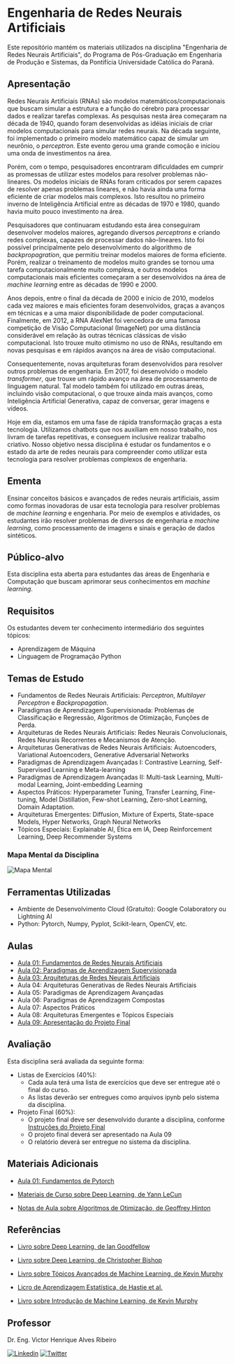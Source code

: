 # Engenharia de Redes Neurais Artificiais

Este repositório mantém os materiais utilizados na disciplina "Engenharia de Redes Neurais Artificiais", do Programa de Pós-Graduação em Engenharia de Produção e Sistemas, da Pontifícia Universidade Católica do Paraná.

## Apresentação

Redes Neurais Artificiais (RNAs) são modelos matemáticos/computacionais que buscam simular a estrutura e a função do cérebro para processar dados e realizar tarefas complexas.
As pesquisas nesta área começaram na década de 1940, quando foram desenvolvidas as idéias iniciais de criar modelos computacionais para simular redes neurais.
Na década seguinte, foi implementado o primeiro modelo matemático capaz de simular um neurônio, o _perceptron_.
Este evento gerou uma grande comoção e iniciou uma onda de investimentos na área.

Porém, com o tempo, pesquisadores encontraram dificuldades em cumprir as promessas de utilizar estes modelos para resolver problemas não-lineares.
Os modelos iniciais de RNAs foram criticados por serem capazes de resolver apenas problemas lineares, e não havia ainda uma forma eficiente de criar modelos mais complexos.
Isto resultou no primeiro inverno de Inteligência Artificial entre as décadas de 1970 e 1980, quando havia muito pouco investimento na área.

Pesquisadores que continuaram estudando esta área conseguiram desenvolver modelos maiores, agregando diversos _perceptrons_ e criando redes complexas, capazes de processar dados não-lineares.
Isto foi possível principalmente pelo desenvolvimento do algorithmo de _backpropagration_, que permitiu treinar modelos maiores de forma eficiente.
Porém, realizar o treinamento de modelos muito grandes se tornou uma tarefa computacionalmente muito complexa, e outros modelos computacionais mais eficientes começaram a ser desenvolvidos na área de _machine learning_ entre as décadas de 1990 e 2000.

Anos depois, entre o final da década de 2000 e início de 2010, modelos cada vez maiores e mais eficientes foram desenvolvidos, graças a avanços em técnicas e a uma maior disponibilidade de poder computacional.
Finalmente, em 2012, a RNA AlexNet foi vencedora de uma famosa competição de Visão Computacional (ImageNet) por uma distância considerável em relação às outras técnicas clássicas de visão computacional.
Isto trouxe muito otimismo no uso de RNAs, resultando em novas pesquisas e em rápidos avanços na área de visão computacional.

Consequentemente, novas arquiteturas foram desenvolvidos para resolver outros problemas de engenharia.
Em 2017, foi desenvolvido o modelo _transformer_, que trouxe um rápido avanço na área de processamento de linguagem natural.
Tal modelo também foi utilizado em outras áreas, incluindo visão computacional, o que trouxe ainda mais avanços, como Inteligência Artificial Generativa, capaz de conversar, gerar imagens e vídeos.

Hoje em dia, estamos em uma fase de rápida transformação graças a esta tecnologia.
Utilizamos chatbots que nos auxiliam em nosso trabalho, nos livram de tarefas repetitivas, e conseguem inclusive realizar trabalho criativo.
Nosso objetivo nessa disciplina é estudar os fundamentos e o estado da arte de redes neurais para compreender como utilizar esta tecnologia para resolver problemas complexos de engenharia.

## Ementa

Ensinar conceitos básicos e avançados de redes neurais artificiais, assim como formas inovadoras de usar esta tecnologia para resolver problemas de _machine learning_ e engenharia.
Por meio de exemplos e atividades, os estudantes irão resolver problemas de diversos de engenharia e _machine learning_, como processamento de imagens e sinais e geração de dados sintéticos.

## Público-alvo

Esta disciplina esta aberta para estudantes das áreas de Engenharia e Computação que buscam aprimorar seus conhecimentos em _machine learning_.

## Requisitos

Os estudantes devem ter conhecimento intermediário dos seguintes tópicos:

- Aprendizagem de Máquina
- Linguagem de Programação Python

## Temas de Estudo

- Fundamentos de Redes Neurais Artificiais: _Perceptron_, _Multilayer Perceptron_ e _Backpropagation_.
- Paradigmas de Aprendizagem Supervisionada: Problemas de Classificação e Regressão, Algoritmos de Otimização, Funções de Perda. 
- Arquiteturas de Redes Neurais Artificiais: Redes Neurais Convolucionais, Redes Neurais Recorrentes e Mecanismos de Atenção.
- Arquiteturas Generativas de Redes Neurais Artificiais: Autoencoders, Variational Autoencoders, Generative Adversarial Networks
- Paradigmas de Aprendizagem Avançadas I: Contrastive Learning, Self-Supervised Learning e Meta-learning
- Paradigmas de Aprendizagem Avançadas II: Multi-task Learning, Multi-modal Learning, Joint-embedding Learning
- Aspectos Práticos: Hyperparameter Tuning, Transfer Learning, Fine-tuning, Model Distillation, Few-shot Learning, Zero-shot Learning, Domain Adaptation.
- Arquiteturas Emergentes: Diffusion, Mixture of Experts, State-space Models, Hyper Networks, Graph Neural Networks
- Tópicos Especiais: Explainable AI, Ética em IA, Deep Reinforcement Learning, Deep Recommender Systems

### Mapa Mental da Disciplina

![Mapa Mental](https://raw.githubusercontent.com/vhrique/anne2024/main/figures/mapa_mental.drawio.svg)

## Ferramentas Utilizadas

- Ambiente de Desenvolvimento Cloud (Gratuito): Google Colaboratory ou Lightning AI
- Python: Pytorch, Numpy, Pyplot, Scikit-learn, OpenCV, etc.

## Aulas

- [Aula 01: Fundamentos de Redes Neurais Artificiais](01_Fundamentos_de_Redes_Neurais_Artificiais.ipynb)
- [Aula 02: Paradigmas de Aprendizagem Supervisionada](02_Aprendizagem_Supervisionada.ipynb)
- [Aula 03: Arquiteturas de Redes Neurais Artificiais](03_Arquiteturas_Classicas.ipynb)
- Aula 04: Arquiteturas Generativas de Redes Neurais Artificiais
- Aula 05: Paradigmas de Aprendizagem Avançadas
- Aula 06: Paradigmas de Aprendizagem Compostas
- Aula 07: Aspectos Práticos
- Aula 08: Arquiteturas Emergentes e Tópicos Especiais
- [Aula 09: Apresentação do Projeto Final](09_Intrucoes_para_Projeto_Final.md)

## Avaliação

Esta disciplina será avaliada da seguinte forma:

- Listas de Exercícios (40%):
  - Cada aula terá uma lista de exercícios que deve ser entregue até o final do curso.
  - As listas deverão ser entregues como arquivos ipynb pelo sistema da disciplina.
- Projeto Final (60%):
  - O projeto final deve ser desenvolvido durante a disciplina, conforme [Instruções do Projeto Final](09_Intrucoes_para_Projeto_Final.md)
  - O projeto final deverá ser apresentado na Aula 09
  - O relatório deverá ser entregue no sistema da disciplina.

## Materiais Adicionais

- [Aula 01: Fundamentos de Pytorch](01a_Fundamentos_de_Pytorch.ipynb)

- [Materiais de Curso sobre Deep Learning, de Yann LeCun](https://atcold.github.io/NYU-DLSP21/)
- [Notas de Aula sobre Algoritmos de Otimização, de Geoffrey Hinton](https://www.cs.toronto.edu/~tijmen/csc321/slides/lecture_slides_lec6.pdf)

## Referências

- [Livro sobre Deep Learning, de Ian Goodfellow](https://www.deeplearningbook.org/)
- [Livro sobre Deep Learning, de Christopher Bishop](https://www.bishopbook.com/)
- [Livro sobre Tópicos Avançados de Machine Learning, de Kevin Murphy](https://probml.github.io/pml-book/book2.html)

- [Licro de Aprendizagem Estatística, de Hastie et al.](https://hastie.su.domains/Papers/ESLII.pdf)
- [Livro sobre Introdução de Machine Learning, de Kevin Murphy](https://probml.github.io/pml-book/book1.html)

## Professor

Dr. Eng. Victor Henrique Alves Ribeiro

[![Linkedin](https://skillicons.dev/icons?i=linkedin)](https://www.linkedin.com/in/vhrique/) [![Twitter](https://skillicons.dev/icons?i=twitter)](https://x.com/vhrique)
